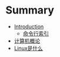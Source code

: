 # Summary

* [Introduction](README.md)
   * [命令行索引](ming_ling_xing_suo_yin.md)
* [计算机概论](ji_suan_ji_gai_lun.md)
* [Linux是什么](linuxshi_shi_yao.md)

